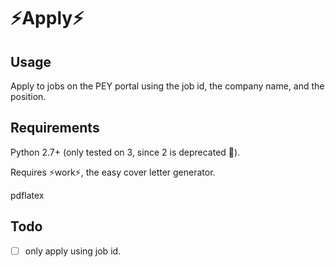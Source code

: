 # ⚡️Apply⚡️

## Usage

Apply to jobs on the PEY portal using the job id, the company name, and the position.

## Requirements

Python 2.7+ (only tested on 3, since 2 is deprecated 🖕).

Requires ⚡️work⚡️, the easy cover letter generator.

pdflatex

## Todo

- [ ] only apply using job id.
